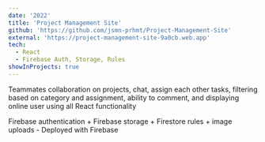 ```yaml
---
date: '2022'
title: 'Project Management Site'
github: 'https://github.com/jsmn-prhmt/Project-Management-Site'
external: 'https://project-management-site-9a0cb.web.app'
tech:
  - React
  - Firebase Auth, Storage, Rules
showInProjects: true
---
```


Teammates collaboration on projects, chat, assign each other tasks, filtering based on category and assignment, ability to comment, and displaying online user using all React functionality

Firebase authentication + Firebase storage + Firestore rules + image uploads - Deployed with Firebase